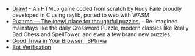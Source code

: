 - [Draw!](https://draw.rudyfaile.com/) - An HTML5 game coded from scratch by Rudy Faile proudly developed in C using raylib, ported to web with WASM
- [Puzzmo — The (new) place for thoughtful puzzles.](https://www.puzzmo.com/) - Re-imagined mainstays like the daily Crossword Puzzle, modern classics like Really Bad Chess and SpellTower, and even a few brand new puzzles.
- [Good Trivia in Your Browser | BPtrivia](https://www.bptrivia.com/)
- [Bot Verification](https://spellcheck.xyz)
